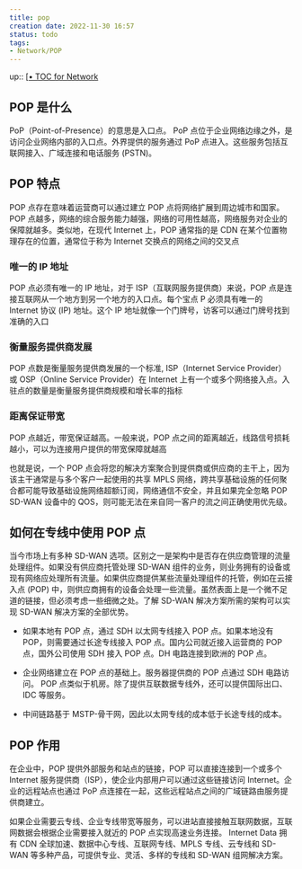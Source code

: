 ```yaml
---
title: pop
creation date: 2022-11-30 16:57 
status: todo
tags: 
- Network/POP
---
```

up:: [[• TOC for Network](%E2%80%A2%20TOC%20for%20Network.md)

## POP 是什么

PoP（Point-of-Presence）的意思是入口点。 PoP 点位于企业网络边缘之外，是访问企业网络内部的入口点。外界提供的服务通过 PoP 点进入。这些服务包括互联网接入、广域连接和电话服务 (PSTN)。  

## POP 特点

POP 点存在意味着运营商可以通过建立 POP 点将网络扩展到周边城市和国家。 POP 点越多，网络的综合服务能力越强，网络的可用性越高，网络服务对企业的保障就越多。类似地，在现代 Internet 上，POP 通常指的是 CDN 在某个位置物理存在的位置，通常位于称为 Internet 交换点的网络之间的交叉点

### 唯一的 IP 地址

POP 点必须有唯一的 IP 地址，对于 ISP（互联网服务提供商）来说，POP 点是连接互联网从一个地方到另一个地方的入口点。每个宝点 P 必须具有唯一的 Internet 协议 (IP) 地址。这个 IP 地址就像一个门牌号，访客可以通过门牌号找到准确的入口

### 衡量服务提供商发展

POP 点数是衡量服务提供商发展的一个标准, ISP（Internet Service Provider）或 OSP（Online Service Provider）在 Internet 上有一个或多个网络接入点。入驻点的数量是衡量服务提供商规模和增长率的指标

### 距离保证带宽

POP 点越近，带宽保证越高。一般来说，POP 点之间的距离越近，线路信号损耗越小，可以为连接用户提供的带宽保障就越高

也就是说，一个 POP 点会将您的解决方案聚合到提供商或供应商的主干上，因为该主干通常是与多个客户一起使用的共享 MPLS 网络，跨共享基础设施的任何聚合都可能导致基础设施网络超额订阅，网络通信不安全，并且如果完全忽略 POP SD-WAN 设备中的 QOS，则可能无法在来自同一客户的流之间正确使用优先级。  

## 如何在专线中使用 POP 点  

当今市场上有多种 SD-WAN 选项。区别之一是架构中是否存在供应商管理的流量处理组件。如果没有供应商托管处理 SD-WAN 组件的业务，则业务拥有的设备或现有网络应处理所有流量。如果供应商提供某些流量处理组件的托管，例如在云接入点 (POP) 中，则供应商拥有的设备会处理一些流量。虽然表面上是一个微不足道的链接，但必须考虑一些细微之处。了解 SD-WAN 解决方案所需的架构可以实现 SD-WAN 解决方案的全部优势。  

- 如果本地有 POP 点，通过 SDH 以太网专线接入 POP 点。如果本地没有 POP，则需要通过长途专线接入 POP 点。国内公司就近接入运营商的 POP 点，国外公司使用 SDH 接入 POP 点。DH 电路连接到欧洲的 POP 点。  

- 企业网络建立在 POP 点的基础上。服务器提供商的 POP 点通过 SDH 电路访问。 POP 点类似于机房。除了提供互联数据专线外，还可以提供国际出口、IDC 等服务。  

- 中间链路基于 MSTP-骨干网，因此以太网专线的成本低于长途专线的成本。  

## POP 作用

在企业中，POP 提供外部服务和站点的链接，POP 可以直接连接到一个或多个 Internet 服务提供商（ISP），使企业内部用户可以通过这些链接访问 Internet。企业的远程站点也通过 PoP 点连接在一起，这些远程站点之间的广域链路由服务提供商建立。  

如果企业需要云专线、企业专线带宽等服务，可以进站直接接触互联网数据，互联网数据会根据企业需要接入就近的 POP 点实现高速业务连接。 Internet Data 拥有 CDN 全球加速、数据中心专线、互联网专线、MPLS 专线、云专线和 SD-WAN 等多种产品，可提供专业、灵活、多样的专线和 SD-WAN 组网解决方案。
